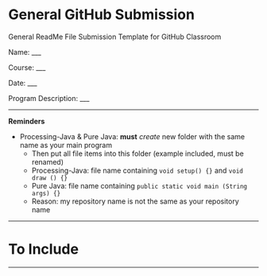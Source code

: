 # General GitHub Submission
General ReadMe File Submission Template for GitHub Classroom

Name: ___

Course: ___

Date: ___

Program Description: ___

---

**Reminders**
- Processing-Java & Pure Java: **must** *create* new folder with the same name as your main program
  - Then put all file items into this folder (example included, must be renamed)
  - Processing-Java: file name containing `void setup() {}` and `void draw () {}`
  - Pure Java: file name containing `public static void main (String args) {}`
  - Reason: my repository name is not the same as your repository name

---
# To Include


---
